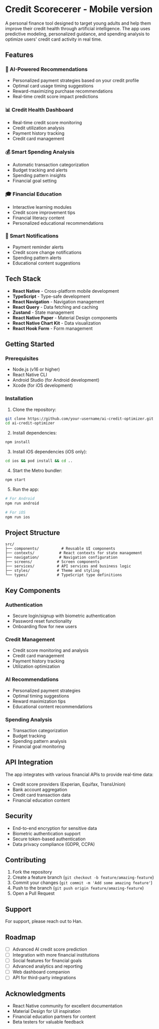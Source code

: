 # Credit Scorecerer - Mobile version

A personal finance tool designed to target young adults and help them improve their credit health through artificial intelligence. The app uses predictive modeling, personalized guidance, and spending analysis to optimize users' credit card activity in real time.

## Features

### 🤖 AI-Powered Recommendations
- Personalized payment strategies based on your credit profile
- Optimal card usage timing suggestions
- Reward-maximizing purchase recommendations
- Real-time credit score impact predictions

### 📊 Credit Health Dashboard
- Real-time credit score monitoring
- Credit utilization analysis
- Payment history tracking
- Credit card management

### 💰 Smart Spending Analysis
- Automatic transaction categorization
- Budget tracking and alerts
- Spending pattern insights
- Financial goal setting

### 🎓 Financial Education
- Interactive learning modules
- Credit score improvement tips
- Financial literacy content
- Personalized educational recommendations

### 🔔 Smart Notifications
- Payment reminder alerts
- Credit score change notifications
- Spending pattern alerts
- Educational content suggestions

## Tech Stack

- **React Native** - Cross-platform mobile development
- **TypeScript** - Type-safe development
- **React Navigation** - Navigation management
- **React Query** - Data fetching and caching
- **Zustand** - State management
- **React Native Paper** - Material Design components
- **React Native Chart Kit** - Data visualization
- **React Hook Form** - Form management

## Getting Started

### Prerequisites

- Node.js (v16 or higher)
- React Native CLI
- Android Studio (for Android development)
- Xcode (for iOS development)

### Installation

1. Clone the repository:
```bash
git clone https://github.com/your-username/ai-credit-optimizer.git
cd ai-credit-optimizer
```

2. Install dependencies:
```bash
npm install
```

3. Install iOS dependencies (iOS only):
```bash
cd ios && pod install && cd ..
```

4. Start the Metro bundler:
```bash
npm start
```

5. Run the app:
```bash
# For Android
npm run android

# For iOS
npm run ios
```

## Project Structure

```
src/
├── components/          # Reusable UI components
├── contexts/           # React contexts for state management
├── navigation/         # Navigation configuration
├── screens/           # Screen components
├── services/          # API services and business logic
├── styles/            # Theme and styling
└── types/             # TypeScript type definitions
```

## Key Components

### Authentication
- Secure login/signup with biometric authentication
- Password reset functionality
- Onboarding flow for new users

### Credit Management
- Credit score monitoring and analysis
- Credit card management
- Payment history tracking
- Utilization optimization

### AI Recommendations
- Personalized payment strategies
- Optimal timing suggestions
- Reward maximization tips
- Educational content recommendations

### Spending Analysis
- Transaction categorization
- Budget tracking
- Spending pattern analysis
- Financial goal monitoring

## API Integration

The app integrates with various financial APIs to provide real-time data:

- Credit score providers (Experian, Equifax, TransUnion)
- Bank account aggregation
- Credit card transaction data
- Financial education content

## Security

- End-to-end encryption for sensitive data
- Biometric authentication support
- Secure token-based authentication
- Data privacy compliance (GDPR, CCPA)

## Contributing

1. Fork the repository
2. Create a feature branch (`git checkout -b feature/amazing-feature`)
3. Commit your changes (`git commit -m 'Add some amazing feature'`)
4. Push to the branch (`git push origin feature/amazing-feature`)
5. Open a Pull Request


## Support
For support, please reach out to Han.

## Roadmap
- [ ] Advanced AI credit score prediction
- [ ] Integration with more financial institutions
- [ ] Social features for financial goals
- [ ] Advanced analytics and reporting
- [ ] Web dashboard companion
- [ ] API for third-party integrations

## Acknowledgments

- React Native community for excellent documentation
- Material Design for UI inspiration
- Financial education partners for content
- Beta testers for valuable feedback

